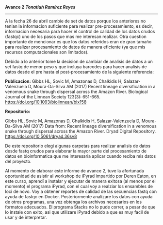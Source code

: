 **Avance 2** 
***Tonatiuh Ramírez Reyes***

*****

A la fecha 26 de abril cambie de set de datos porque los anteriores no tenian la informacion suficiente para realizar pre-procesamiento, es decir, informacion necesaria para hacer el control de calidad de los datos crudos (fastqc) uno de los pasos que mas me interesan realizar. Otra cuestion importante de mencionar es que los datos referidos eran de gran tamaño para realizar procesamiento de datos de manera eficiente (ya que mis recursos computacionales son limitados).
 
Debido a lo anterior tome la decision de cambiar de analisis de datos a un set fastq de menor peso y que incluya barcodes para hacer analisis de datos desde el pre hasta el post-procesamiento de la siguiente referencia:

**Publicacion:**
Gibbs HL, Sovic M, Amazonas D, Chalkidis H, Salazar-Valenzuela D, Moura-Da-Silva AM (2017) Recent lineage diversification in a venomous snake through dispersal across the Amazon River. Biological Journal of the Linnean Society 123(3): 651-665. https://doi.org/10.1093/biolinnean/blx158

**Repositorio:**

Gibbs HL, Sovic M, Amazonas D, Chalkidis H, Salazar-Valenzuela D, Moura-Da-Silva AM (2017) Data from: Recent lineage diversification in a venomous snake through dispersal across the Amazon River. Dryad Digital Repository. https://doi.org/10.5061/dryad.36sv8

De este repositorio elegi algunas carpetas para realizar analisis de datos desde fastq crudos para elaborar la mayor parte del procesamiento de datos en bioinformatica que me interesaria aplicar cuando reciba mis datos del proyecto.

Al momento de elaborar este informe de avance 2, tuve la afortunada oportunidad de asistir al workshop de iPyrad impartido por Deren Eaton, en este curso, aprendí a instalar y ejecutar de manera exitosa (al menos por el momento) el programa iPyrad, con el cual voy a realziar los ensambles de loci de novo. Voy a obtener reportes de calidad de las secuencias fastq con ayuda de fastqc en Docker. Posteriormente analizare los datos con ayuda de otros programas, una vez obtenga los archivos necesarios en los formatos adecuados.
El programa Stacks no lo pude correr, a pesar de que lo instale con exito, asi que utilizare iPyrad debido a que es muy facil de usar y de interpretar.



